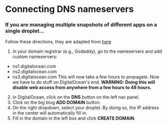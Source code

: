 # Connecting DNS nameservers

### If you are managing multiple snapshots of different apps on a single droplet...

Follow these directions, they are adapted from [here](https://www.digitalocean.com/community/tutorials/how-to-set-up-a-host-name-with-digitalocean)

1. In your domain registrar (e.g., Godaddy), go to the nameservers and add custom nameservers:
  * ns1.digitalocean.com
  * ns2.digitalocean.com
  * ns3.digitalocean.com
  This will now take a few hours to propagate. Now we have to do stuff on DigitalOcean's end. **WARNING: Doing this will disable web access from anywhere from a few hours to 48 hours.**
2. In DigitalOcean, click on the **DNS** button on the left nav panel.
3. Click on the big blug **ADD DOMAIN** button.
4. On the right dropdown, select your droplet. By doing so, the IP address in the center will automatically fill in. 
5. Fill in the domain in the left box and click **CREATE DOMAIN**.
